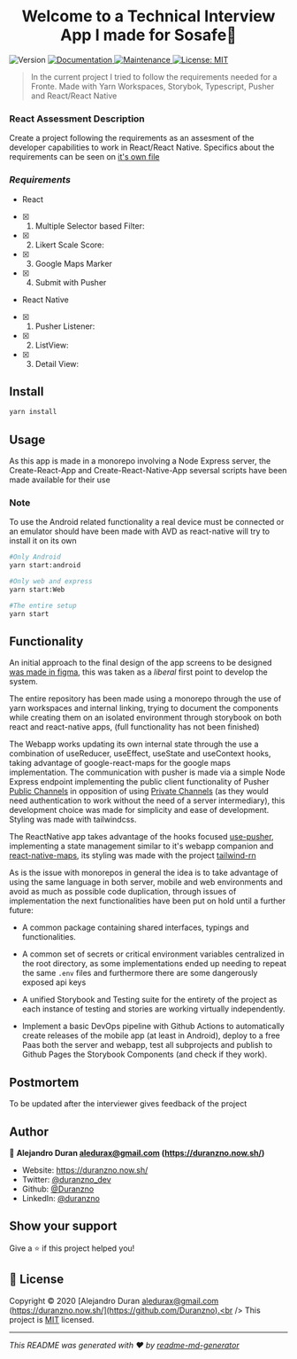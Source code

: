 <h1 align="center">Welcome to a Technical Interview App I made for Sosafe👋</h1>
<p>
  <img alt="Version" src="https://img.shields.io/badge/version-0.1.0-blue.svg?cacheSeconds=2592000" />
  <a href="https://github.com/Duranzno/sosafe-technical-test#readme" target="_blank">
    <img alt="Documentation" src="https://img.shields.io/badge/documentation-yes-brightgreen.svg" />
  </a>
  <a href="https://github.com/Duranzno/sosafe-technical-test/graphs/commit-activity" target="_blank">
    <img alt="Maintenance" src="https://img.shields.io/badge/Maintained%3F-yes-green.svg" />
  </a>
  <a href="https://github.com/Duranzno/sosafe-technical-test/blob/master/LICENSE" target="_blank">
    <img alt="License: MIT" src="https://img.shields.io/github/license/Duranzno/sosafe-technical-test" />
  </a>
</p>

> In the current project I tried to follow the requirements needed for a Fronte. Made with Yarn Workspaces, Storybok, Typescript, Pusher and React/React Native

<!-- ### 🏠 [Homepage](http://sosafe-technical-test.now.sh) -->

<!-- ### ✨ [Demo](http://sosafe-technical-test.now.sh) -->

### React Assessment Description

Create a project following the requirements as an assesment of the developer capabilities to work in React/React Native. Specifics about the requirements can be seen on [it's own file](https://github.com/Duranzno/sosafe-assessment-test/blob/master/REQUIREMENTS.md)

### _Requirements_
* React
- [x] 1. Multiple Selector based Filter:

- [x] 2. Likert Scale Score:

- [x] 3. Google Maps Marker

- [x] 4. Submit with Pusher

* React Native

- [x] 1. Pusher Listener:

- [x] 2. ListView:

- [x] 3. Detail View:


## Install

```sh
yarn install
```
## Usage
As this app is made in a monorepo involving a Node Express server, the Create-React-App and Create-React-Native-App seversal scripts have been made available for their use

### Note
To use the Android related functionality a real device must be connected or an emulator should have been made with AVD as react-native will try to install it on its own

```sh
#Only Android
yarn start:android

#Only web and express
yarn start:Web

#The entire setup
yarn start
```
## Functionality

An initial approach to the final design of the app screens to be designed [was made in figma](https://www.figma.com/file/YEpWITzMCsJLztfqCoNQOO/sosafe-assesment-test?node-id=2%3A9128), this was taken as a *liberal* first point to develop the system.

The entire repository has been made using a monorepo through the use of yarn workspaces and internal linking, trying to document the components while creating them on an isolated environment through storybook on both react and react-native apps, (full functionality has not been finished)

The Webapp works updating its own internal state through the use a combination of useReducer, useEffect, useState and useContext hooks, taking advantage of google-react-maps for the google maps implementation. The communication with pusher is made via a simple Node Express endpoint implementing the public client functionality of Pusher [Public Channels](https://pusher.com/docs/channels/using_channels/public-channels) in opposition of using [Private Channels](https://pusher.com/docs/channels/using_channels/private-channels) (as they would need authentication to work without the need of a server intermediary), this development choice was made for simplicity and ease of development. Styling was made with tailwindcss.

The ReactNative app takes advantage of the hooks focused [use-pusher](https://github.com/mayteio/use-pusher), implementing a state management similar to it's webapp companion and [react-native-maps](https://github.com/react-native-community/react-native-maps), its styling was made with the project [tailwind-rn](https://github.com/vadimdemedes/tailwind-rn)

As is the issue with monorepos in general the idea is to take advantage of using the same language in both server, mobile and web environments and avoid as much as possible code duplication, through issues of implementation the next functionalities have been put on hold until a further future:

  * A common package containing shared interfaces, typings and functionalities.

  * A common set of secrets or critical environment variables centralized in the root directory, as some implementations ended up needing to repeat the same `.env` files and furthermore there are some dangerously exposed api keys

  * A unified Storybook and Testing suite for the entirety of the project as each instance of testing and stories are working virtually independently.

  * Implement a basic DevOps pipeline with Github Actions to automatically create releases of the mobile app (at least in Android), deploy to a free Paas both the server and webapp,  test all subprojects and publish to Github Pages the Storybook Components (and check if they work).

<!-- ## Setup

In order to make the Pusher, Google Maps and HTTP Server  work you will have to add the following secrets to envfiles on server, packages, mobile with your own data. 

* `REACT_APP_GOOGLE_MAPS_KEY`
* `REACT_APP_PUSHER_APP_ID`
* `REACT_APP_PUSHER_KEY`
* `REACT_APP_PUSHER_SECRET`
* `REACT_APP_PUSHER_CLUSTER`
* `REACT_APP_SERVER_API`
 -->

<!-- ## Run tests

```sh
yarn test 
```-->
## Postmortem 
To be updated after the interviewer gives feedback of the project
## Author

👤 **Alejandro Duran <aledurax@gmail.com> (https://duranzno.now.sh/)**

- Website: https://duranzno.now.sh/
- Twitter: [@duranzno_dev](https://twitter.com/duranzno_dev)
- Github: [@Duranzno](https://github.com/Duranzno)
- LinkedIn: [@duranzno](https://linkedin.com/in/duranzno)

## Show your support

Give a ⭐️ if this project helped you!

## 📝 License

Copyright © 2020 [Alejandro Duran <aledurax@gmail.com> (https://duranzno.now.sh/](https://github.com/Duranzno).<br />
This project is [MIT](https://github.com/Duranzno/sosafe-technical-test/blob/master/LICENSE) licensed.

---

_This README was generated with ❤️ by [readme-md-generator](https://github.com/kefranabg/readme-md-generator)_
